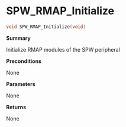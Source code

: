 # SPW_RMAP_Initialize

```c
void SPW_RMAP_Initialize(void)
```

**Summary**

Initialize RMAP modules of the SPW peripheral

**Preconditions**

None

**Parameters**

None

**Returns**

None
